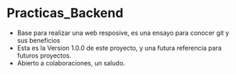 # Practicas_Backend
- Base para realizar una web resposive, es una ensayo para conocer git y sus beneficios
- Esta es la Version 1.0.0 de este proyecto, y una futura referencia para futuros proyectos.
- Abierto a colaboraciones, un saludo.
